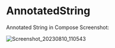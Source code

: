 # AnnotatedString


Annotated String in Compose Screenshot:


![Screenshot_20230810_110543](https://github.com/ahmetbostanciklioglu/AnnotatedString/assets/40151328/993a80d8-65c1-4cd8-b154-bf6439a866b1)
